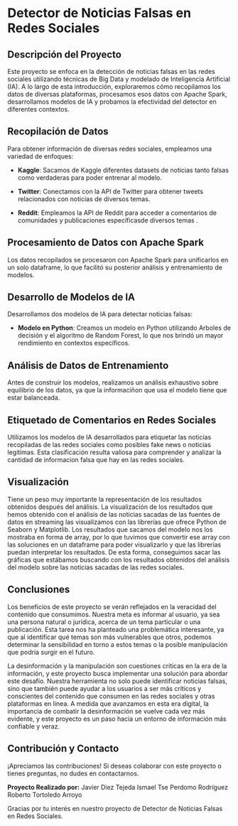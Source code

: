 # Detector de Noticias Falsas en Redes Sociales

## Descripción del Proyecto

Este proyecto se enfoca en la detección de noticias falsas en las redes sociales utilizando técnicas de Big Data y modelado de Inteligencia Artificial (IA). A lo largo de esta introducción, exploraremos cómo recopilamos los datos de diversas plataformas, procesamos esos datos con Apache Spark, desarrollamos modelos de IA y probamos la efectividad del detector en diferentes contextos.

## Recopilación de Datos

Para obtener información de diversas redes sociales, empleamos una variedad de enfoques:

- **Kaggle**: Sacamos de Kaggle diferentes datasets de noticias tanto falsas como verdaderas para poder entrenar al modelo.

- **Twitter**: Conectamos con la API de Twitter para obtener tweets relacionados con noticias de diversos temas.

- **Reddit**: Empleamos la API de Reddit para acceder a comentarios de comunidades y publicaciones específicasde diversos temas .

## Procesamiento de Datos con Apache Spark

Los datos recopilados se procesaron con Apache Spark para unificarlos en un solo dataframe, lo que facilitó su posterior análisis y entrenamiento de modelos.

## Desarrollo de Modelos de IA

Desarrollamos dos modelos de IA para detectar noticias falsas:

- **Modelo en Python**: Creamos un modelo en Python utilizando Arboles de decisión y el algoritmo de Random Forest, lo que nos brindó un mayor rendimiento en contextos específicos.

## Análisis de Datos de Entrenamiento

Antes de construir los modelos, realizamos un análisis exhaustivo sobre equilibrio de los datos, ya que la informaciñon que usa el modelo tiene que estar balanceada.

## Etiquetado de Comentarios en Redes Sociales

Utilizamos los modelos de IA desarrollados para etiquetar las noticias recopiladas de las redes sociales como posibles fake news o noticias legitimas. Esta clasificación resulta valiosa para comprender y analizar la cantidad de informacion falsa que hay en las redes sociales.

## Visualización

Tiene un peso muy importante la representación de los resultados obtenidos después del análisis. La visualización de los resultados que hemos obtenido con el análisis de las noticias sacadas de las fuentes de datos en streaming las visualizamos con las librerías que ofrece Python de Seaborn y Matplotlib. Los resultados que sacamos del modelo nos los mostraba en forma de array, por lo que tuvimos que convertir ese array con las soluciones en un dataframe para poder visualizarlo y que las librerías puedan interpretar los resultados. De esta forma, conseguimos sacar las gráficas que estábamos buscando con los resultados obtenidos del análisis del modelo sobre las noticias sacadas de las redes sociales.

## Conclusiones

Los beneficios de este proyecto se verán reflejados en la veracidad del contenido que consumimos. Nuestra meta es informar al usuario, ya sea una persona natural o jurídica, acerca de un tema particular o una publicación. Esta tarea nos ha planteado una problemática interesante, ya que al identificar qué temas son más vulnerables que otros, podemos determinar la sensibilidad en torno a estos temas o la posible manipulación que podría surgir en el futuro.

La desinformación y la manipulación son cuestiones críticas en la era de la información, y este proyecto busca implementar una solución para abordar este desafío. Nuestra herramienta no solo puede identificar noticias falsas, sino que también puede ayudar a los usuarios a ser más críticos y conscientes del contenido que consumen en las redes sociales y otras plataformas en línea. A medida que avanzamos en esta era digital, la importancia de combatir la desinformación se vuelve cada vez más evidente, y este proyecto es un paso hacia un entorno de información más confiable y veraz.


## Contribución y Contacto

¡Apreciamos las contribuciones! Si deseas colaborar con este proyecto o tienes preguntas, no dudes en contactarnos.

**Proyecto Realizado por:**
Javier Diez Tejeda
Ismael Tse Perdomo Rodríguez
Roberto Tortoledo Arroyo


Gracias por tu interés en nuestro proyecto de Detector de Noticias Falsas en Redes Sociales.
